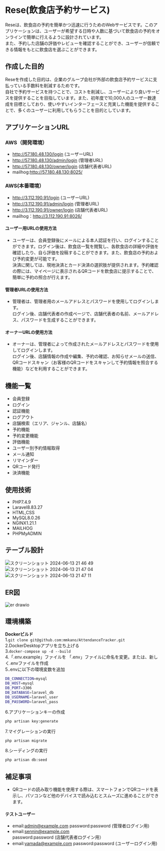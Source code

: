 # Rese(飲食店予約サービス)
Reseは、飲食店の予約を簡単かつ迅速に行うためのWebサービスです。このアプリケーションは、ユーザーが希望する日時や人数に基づいて飲食店の予約をオンラインで簡単に行えるように設計されています。<br>また、予約した店舗の評価やレビューを確認することができ、ユーザーが信頼できる情報をもとに飲食店を選ぶことができます。


## 作成した目的  
Reseを作成した目的は、企業のグループ会社が外部の飲食店予約サービスに支払っている手数料を削減するためです。<br>自社で予約サービスを持つことで、コストを削減し、ユーザーにより良いサービスを提供することを目指しています。また、初年度で10,000人のユーザー数達成を目標としており、使いやすいインターフェースと充実した機能を提供することで、多くのユーザーに利用してもらうことを目的としています。


## アプリケーションURL    

### AWS（開発環境）  
* http://57.180.48.130/login (ユーザーURL)
* http://57.180.48.130/admin/login (管理者URL)
* http://57.180.48.130/owner/login (店舗代表者URL)
* mailhog:http://57.180.48.130:8025/  

### AWS(本番環境）  
* http://3.112.190.91/login (ユーザーURL)
* http://3.112.190.91/admin/login (管理者URL)
* http://3.112.190.91/owner/login (店舗代表者URL)
* mailhog：http://3.112.190.91:8026/

#### ユーザー用URLの使用方法
* ユーザーは、会員登録後にメールによる本人認証を行い、ログインすることができます。ログイン後は、飲食店一覧を閲覧し、各飲食店の詳細や評価を確認したり、自ら評価を投稿することができます。また、飲食店の予約および予約変更が可能です。<br>決済に関しては、現地決済とカード決済の選択肢が提供されます。予約確認の際には、マイページに表示されるQRコードを飲食店に提示することで、簡単に予約の照合が行えます。

#### 管理者URLの使用方法
* 管理者は、管理者用のメールアドレスとパスワードを使用してログインします。<br>ログイン後、店舗代表者の作成ページで、店舗代表者の名前、メールアドレス、パスワードを生成することができます。

#### オーナーURLの使用方法
* オーナーは、管理者によって作成されたメールアドレスとパスワードを使用してログインします。<br>ログイン後、店舗情報の作成や編集、予約の確認、お知らせメールの送信、QRコードスキャン（お客様のQRコードをスキャンして予約情報を照合する機能）などを利用することができます。


## 機能一覧  
* 会員登録
* ログイン
* 認証機能
* ログアウト
* 店舗検索（エリア、ジャンル、店舗名）
* 予約機能
* 予約変更機能
* 評価機能
* ユーザー別予約情報取得
* メール通知
* リマインダー
* QRコード発行
* 決済機能

	
## 使用技術
* PHP7.4.9
* Laravel8.83.27 
* HTML,CSS  
* MySQL8.0.26    
* NGINX1.21.1  
* MAILHOG  
* PHPMyADMIN  


## テーブル設計  
![スクリーンショット 2024-06-13 21 46 49](https://github.com/mmkano/AttendanceTracker/assets/155986309/a9999a71-c2c4-4821-ae39-c6ddebc85bd9)
![スクリーンショット 2024-06-13 21 47 04](https://github.com/mmkano/AttendanceTracker/assets/155986309/ee7441fe-01e1-44a1-a709-393790242a41)
![スクリーンショット 2024-06-13 21 47 11](https://github.com/mmkano/AttendanceTracker/assets/155986309/be1e3444-4f49-4626-93f8-2cd54a99e3ea)


## ER図  
![er drawio](https://github.com/mmkano/AttendanceTracker/assets/155986309/0a387c93-1845-4dcc-b21e-771e02fed81d)


## 環境構築  

**Dockerビルド**  
1.`git clone git@github.com:mmkano/AttendanceTracker.git`  
2.DockerDesktopアプリを立ち上げる  
3.`docker-compose up -d --build`    
4.「.env.example」ファイルを 「.env」ファイルに命名を変更。または、新しく.envファイルを作成  
5..envに以下の環境変数を追加  
 ```bash
DB_CONNECTION=mysql      
DB_HOST=mysql    
DB_PORT=3306
DB_DATABASE=laravel_db  
DB_USERNAME=laravel_user   
DB_PASSWORD=laravel_pass
```    
6.アプリケーションキーの作成  
``` bash 
php artisan key:generate
```   
7.マイグレーションの実行  
```bash
php artisan migrate
```  
8.シーディングの実行 
``` bash
php artisan db:seed 
```     


## 補足事項
* QRコードの読み取り機能を使用する際は、スマートフォンでQRコードを表示し、パソコンなど他のデバイスで読み込むとスムーズに進めることができます。

#### テストユーザー
* email:admin@example.com  password:password (管理者ログイン用)
* email:sennin@example.com password:password (店舗代表者ログイン用）
* email:yamada@example.com password:password (ユーザーログイン用)


